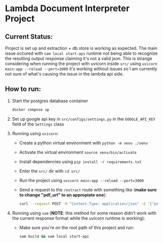 # Lambda Document Interpreter Project

## Current Status:

Project is set up and extraction + db store is working as expected. The main issue occured with `sam local start-api` runtime not being able to recognize the resulting output response claiming it's not a valid json. This is strange considering when running the project with uvicorn inside `src/` using `uvicorn main:app --reload --port=3000` it's working without issues so I am currently not sure of what's causing the issue in the lambda api side.


## How to run:

1. Start the postgres database container 

    ```sh
    docker compose up
    ```

2. Set up google api key in `src/configs/settings.py` in the `GOOGLE_API_KEY` field of the `Settings` class

3. Running using `uvicorn`:

    - Create a python virtual environment with `python -m venv ./venv`
    - Activate the virtual environment `source venv/bin/activate`
    - Install dependencies using `pip install -r requirements.txt`
    - Enter the `src/` dir with `cd src/`
    - Run the project using `uvicorn main:app --reload --port=3000`
    - Send a request to the `/extract` route with something like (**make sure to change "pdf_url" to an appropiate one**):

        ```sh
        curl --request POST -H "Content-Type: application/json" -d '{"pdf_url": "http://192.168.122.254:8000/0809090-86.2024.8.12.0021.pdf", "case_id": "0809090-86.2024.8.12.0021"}' http://127.0.0.1:3000/extract
        ``` 

4. Running using `sam` (**NOTE**: this method for some reason didn't work with the current response format while the uvicorn runtime is working):

    - Make sure you're on the root path of this project and run:

        ```sh
        sam build && sam local start-api
        ``` 
